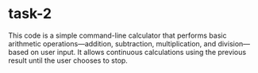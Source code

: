 # task-2
This code is a simple command-line calculator that performs basic arithmetic operations—addition, subtraction, multiplication, and division—based on user input. It allows continuous calculations using the previous result until the user chooses to stop.
